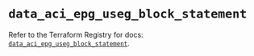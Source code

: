 # `data_aci_epg_useg_block_statement`

Refer to the Terraform Registry for docs: [`data_aci_epg_useg_block_statement`](https://registry.terraform.io/providers/ciscodevnet/aci/2.17.0/docs/data-sources/epg_useg_block_statement).
